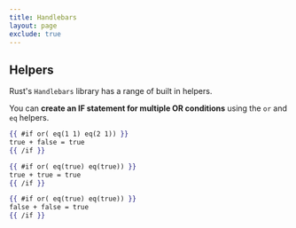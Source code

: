 ```yaml
---
title: Handlebars
layout: page
exclude: true
---
```


## Helpers

Rust's `Handlebars` library has a range of built in helpers.

You can **create an IF statement for multiple OR conditions** using the `or` and `eq` helpers.
```handlebars
{{ #if or( eq(1 1) eq(2 1)) }}
true + false = true
{{ /if }}

{{ #if or( eq(true) eq(true)) }}
true + true = true
{{ /if }}

{{ #if or( eq(true) eq(true)) }}
false + false = true
{{ /if }}
```
<!--stackedit_data:
eyJoaXN0b3J5IjpbMTk3OTc0MDUzNl19
-->